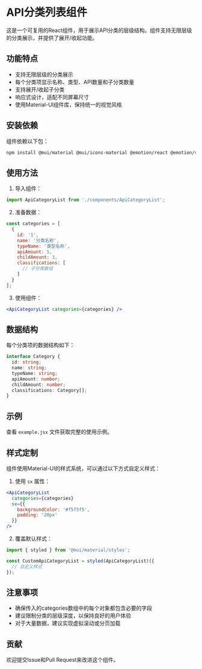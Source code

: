 # API分类列表组件

这是一个可复用的React组件，用于展示API分类的层级结构。组件支持无限层级的分类展示，并提供了展开/收起功能。

## 功能特点

- 支持无限层级的分类展示
- 每个分类项显示名称、类型、API数量和子分类数量
- 支持展开/收起子分类
- 响应式设计，适配不同屏幕尺寸
- 使用Material-UI组件库，保持统一的视觉风格

## 安装依赖

组件依赖以下包：

```bash
npm install @mui/material @mui/icons-material @emotion/react @emotion/styled
```

## 使用方法

1. 导入组件：

```jsx
import ApiCategoryList from './components/ApiCategoryList';
```

2. 准备数据：

```jsx
const categories = [
  {
    id: '1',
    name: '分类名称',
    typeName: '类型名称',
    apiAmount: 5,
    childAmount: 3,
    classifications: [
      // 子分类数组
    ]
  }
];
```

3. 使用组件：

```jsx
<ApiCategoryList categories={categories} />
```

## 数据结构

每个分类项的数据结构如下：

```typescript
interface Category {
  id: string;
  name: string;
  typeName: string;
  apiAmount: number;
  childAmount: number;
  classifications: Category[];
}
```

## 示例

查看 `example.jsx` 文件获取完整的使用示例。

## 样式定制

组件使用Material-UI的样式系统，可以通过以下方式自定义样式：

1. 使用 `sx` 属性：

```jsx
<ApiCategoryList 
  categories={categories}
  sx={{ 
    backgroundColor: '#f5f5f5',
    padding: '20px'
  }}
/>
```

2. 覆盖默认样式：

```jsx
import { styled } from '@mui/material/styles';

const CustomApiCategoryList = styled(ApiCategoryList)({
  // 自定义样式
});
```

## 注意事项

- 确保传入的categories数组中的每个对象都包含必要的字段
- 建议限制分类的层级深度，以保持良好的用户体验
- 对于大量数据，建议实现虚拟滚动或分页加载

## 贡献

欢迎提交Issue和Pull Request来改进这个组件。 